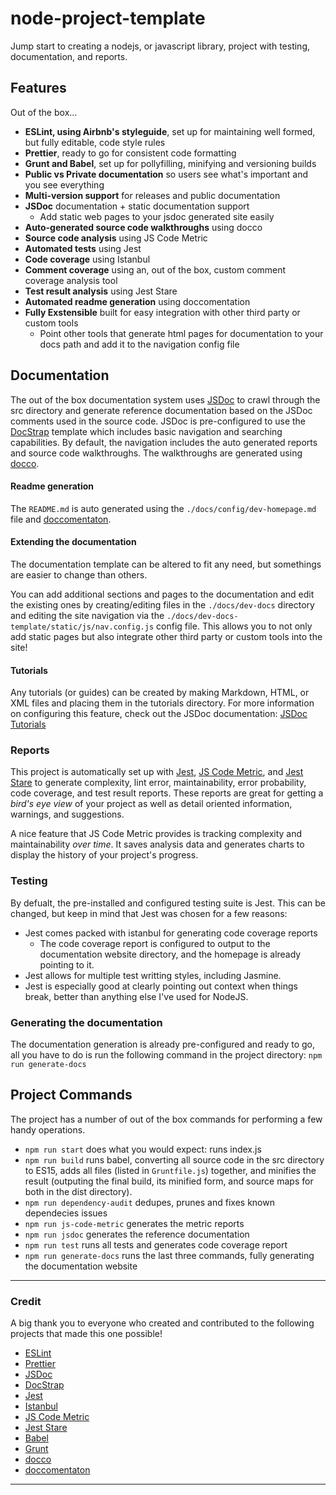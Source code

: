 # node-project-template

Jump start to creating a nodejs, or javascript library, project with testing, documentation, and reports.

## Features

Out of the box...

- **ESLint, using Airbnb's styleguide**, set up for maintaining well formed, but fully editable, code style rules
- **Prettier**, ready to go for consistent code formatting
- **Grunt and Babel**, set up for pollyfilling, minifying and versioning builds
- **Public vs Private documentation** so users see what's important and you see everything
- **Multi-version support** for releases and public documentation
- **JSDoc** documentation + static documentation support
  - Add static web pages to your jsdoc generated site easily
- **Auto-generated source code walkthroughs** using docco
- **Source code analysis** using JS Code Metric
- **Automated tests** using Jest
- **Code coverage** using Istanbul
- **Comment coverage** using an, out of the box, custom comment coverage analysis tool
- **Test result analysis** using Jest Stare
- **Automated readme generation** using doccomentation
- **Fully Exstensible** built for easy integration with other third party or custom tools
  - Point other tools that generate html pages for documentation to your docs path and add it to the navigation config file

## Documentation

The out of the box documentation system uses [JSDoc](https://jsdoc.app/) to crawl through the src directory and generate reference documentation based on the JSDoc comments used in the source code. JSDoc is pre-configured to use the [DocStrap](https://github.com/docstrap/docstrap) template which includes basic navigation and searching capabilities. By default, the navigation includes the auto generated reports and source code walkthroughs. The walkthroughs are generated using [docco](https://www.npmjs.com/package/docco).

#### Readme generation

The `README.md` is auto generated using the `./docs/config/dev-homepage.md` file and [doccomentaton](https://www.npmjs.com/package/doccomentation).

#### Extending the documentation

The documentation template can be altered to fit any need, but somethings are easier to change than others.

You can add additional sections and pages to the documentation and edit the existing ones by creating/editing files in the `./docs/dev-docs` directory and editing the site navigation via the `./docs/dev-docs-template/static/js/nav.config.js` config file.
This allows you to not only add static pages but also integrate other third party or custom tools into the site!

#### Tutorials

Any tutorials (or guides) can be created by making Markdown, HTML, or XML files and placing them in the tutorials directory. For more information on configuring this feature, check out the JSDoc documentation: [JSDoc Tutorials](https://jsdoc.app/about-tutorials.html)

### Reports

This project is automatically set up with [Jest](https://jestjs.io/), [JS Code Metric](https://www.npmjs.com/package/js-code-metric), and [Jest Stare](https://www.npmjs.com/package/jest-stare) to generate complexity, lint error, maintainability, error probability, code coverage, and test result reports. These reports are great for getting a _bird's eye view_ of your project as well as detail oriented information, warnings, and suggestions.

A nice feature that JS Code Metric provides is tracking complexity and maintainability _over time_. It saves analysis data and generates charts to display the history of your project's progress.

### Testing

By defualt, the pre-installed and configured testing suite is Jest. This can be changed, but keep in mind that Jest was chosen for a few reasons:

- Jest comes packed with istanbul for generating code coverage reports
  - The code coverage report is configured to output to the documentation website directory, and the homepage is already pointing to it.
- Jest allows for multiple test writting styles, including Jasmine.
- Jest is especially good at clearly pointing out context when things break, better than anything else I've used for NodeJS.

### Generating the documentation

The documentation generation is already pre-configured and ready to go, all you have to do is run the following command in the project directory: `npm run generate-docs`

## Project Commands

The project has a number of out of the box commands for performing a few handy operations.

- `npm run start` does what you would expect: runs index.js
- `npm run build` runs babel, converting all source code in the src directory to ES15, adds all files (listed in `Gruntfile.js`) together, and minifies the result (outputing the final build, its minified form, and source maps for both in the dist directory).
- `npm run dependency-audit` dedupes, prunes and fixes known dependecies issues
- `npm run js-code-metric` generates the metric reports
- `npm run jsdoc` generates the reference documentation
- `npm run test` runs all tests and generates code coverage report
- `npm run generate-docs` runs the last three commands, fully generating the documentation website

---

### Credit

A big thank you to everyone who created and contributed to the following projects that made this one possible!

- [ESLint](https://eslint.org/)
- [Prettier](https://prettier.io/)
- [JSDoc](https://jsdoc.app/)
- [DocStrap](https://github.com/docstrap/docstrap)
- [Jest](https://jestjs.io/)
- [Istanbul](https://istanbul.js.org/)
- [JS Code Metric](https://www.npmjs.com/package/js-code-metric)
- [Jest Stare](https://www.npmjs.com/package/jest-stare)
- [Babel](https://babeljs.io/)
- [Grunt](https://gruntjs.com/)
- [docco](https://www.npmjs.com/package/docco)
- [doccomentaton](https://www.npmjs.com/package/doccomentation)

---
